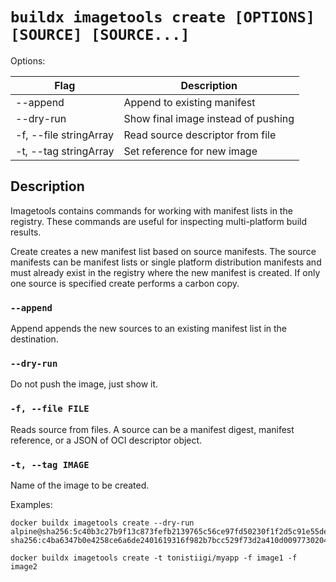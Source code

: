 # `buildx imagetools create [OPTIONS] [SOURCE] [SOURCE...]`

Options:

| Flag | Description |
| --- | --- |
|      --append            | Append to existing manifest
|      --dry-run           | Show final image instead of pushing
|  -f, --file stringArray  | Read source descriptor from file
|  -t, --tag stringArray   | Set reference for new image

## Description

Imagetools contains commands for working with manifest lists in the registry.
These commands are useful for inspecting multi-platform build results.

Create creates a new manifest list based on source manifests. The source
manifests can be manifest lists or single platform distribution manifests and
must already exist in the registry where the new manifest is created. If only
one source is specified create performs a carbon copy.

### `--append`

Append appends the new sources to an existing manifest list in the destination.

### `--dry-run`

Do not push the image, just show it.

### `-f, --file FILE`

Reads source from files. A source can be a manifest digest, manifest reference,
or a JSON of OCI descriptor object.

### `-t, --tag IMAGE`

Name of the image to be created.

Examples:

```console
docker buildx imagetools create --dry-run alpine@sha256:5c40b3c27b9f13c873fefb2139765c56ce97fd50230f1f2d5c91e55dec171907 sha256:c4ba6347b0e4258ce6a6de2401619316f982b7bcc529f73d2a410d0097730204

docker buildx imagetools create -t tonistiigi/myapp -f image1 -f image2 
```
